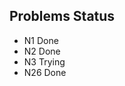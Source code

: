 Problems    Status
------ 

* N1          Done
* N2          Done
* N3         Trying
* N26         Done
